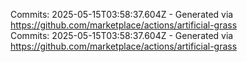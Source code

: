 Commits: 2025-05-15T03:58:37.604Z - Generated via https://github.com/marketplace/actions/artificial-grass
<br>
Commits: 2025-05-15T03:58:37.604Z - Generated via https://github.com/marketplace/actions/artificial-grass
<br>
